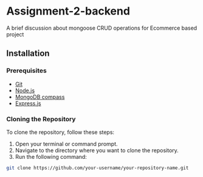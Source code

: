 # Assignment-2-backend

A brief discussion about mongoose CRUD operations for Ecommerce based project

## Installation

### Prerequisites

- [Git](https://git-scm.com/)
- [Node.js](https://nodejs.org/en/download/package-manager)
- [MongoDB compass](https://www.mongodb.com/try/download/shell)
- [Express.js](https://expressjs.com/en/starter/installing.html)

### Cloning the Repository

To clone the repository, follow these steps:

1. Open your terminal or command prompt.
2. Navigate to the directory where you want to clone the repository.
3. Run the following command:

```sh
git clone https://github.com/your-username/your-repository-name.git
